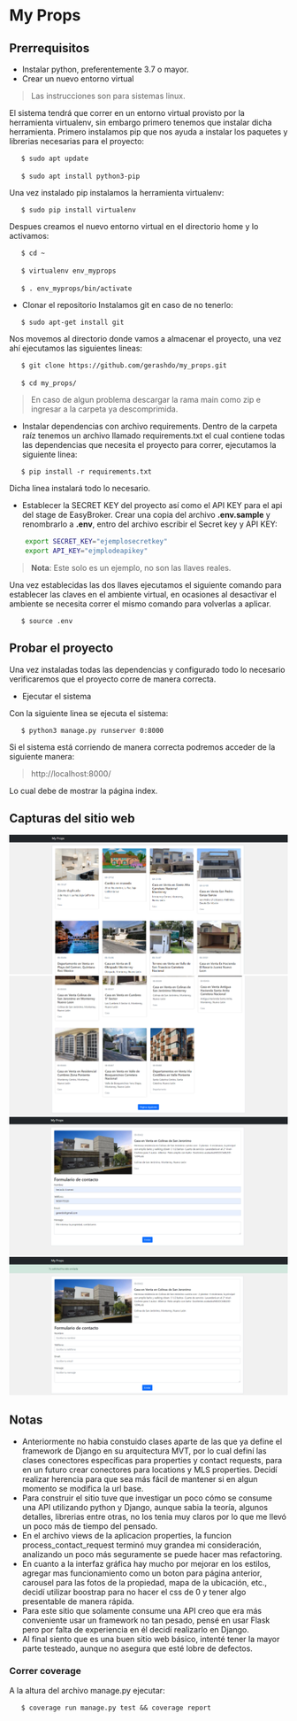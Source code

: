 # My Props

## Prerrequisitos
- Instalar python, preferentemente 3.7 o mayor.
- Crear un nuevo entorno virtual

> Las instrucciones son para sistemas linux.

El sistema tendrá que correr en un entorno virtual provisto por la herramienta virtualenv, sin embargo primero tenemos que instalar dicha herramienta.
Primero instalamos pip que nos ayuda a instalar los paquetes y librerias necesarias para el proyecto:
```shell
   $ sudo apt update

   $ sudo apt install python3-pip
   ```
Una vez instalado pip instalamos la herramienta virtualenv:
```shell
   $ sudo pip install virtualenv
   ```
Despues creamos el nuevo entorno virtual en el directorio home y lo activamos:
```shell
   $ cd ~

   $ virtualenv env_myprops

   $ . env_myprops/bin/activate
   ```

- Clonar el repositorio
Instalamos git en caso de no tenerlo:
```shell
   $ sudo apt-get install git
   ```
Nos movemos al directorio donde vamos a almacenar el proyecto, una vez ahí ejecutamos las siguientes lineas:
```shell
   $ git clone https://github.com/gerashdo/my_props.git

   $ cd my_props/
   ```
> En caso de algun problema descargar la rama main como zip e ingresar a la carpeta ya descomprimida.
- Instalar dependencias con archivo requirements.
Dentro de la carpeta raíz tenemos un archivo llamado requirements.txt el cual contiene todas las dependencias que necesita el proyecto para correr, ejecutamos la siguiente linea:
```shell
   $ pip install -r requirements.txt
   ```
Dicha linea instalará todo lo necesario.

- Establecer la SECRET KEY del proyecto así como el API KEY para el api del stage de EasyBroker.
Crear una copia del archivo __.env.sample__ y renombrarlo a __.env__, entro del archivo escribir el Secret key y API KEY:
```sh
    export SECRET_KEY="ejemplosecretkey"
    export API_KEY="ejmplodeapikey"
```
> **Nota**: Este solo es un ejemplo, no son las llaves reales.

Una vez establecidas las dos llaves ejecutamos el siguiente comando para establecer las claves en el ambiente virtual, en ocasiones al desactivar el ambiente se necesita correr el mismo comando para volverlas a aplicar.

```shell
   $ source .env
```

## Probar el proyecto
Una vez instaladas todas las dependencias y configurado todo lo necesario verificaremos que el proyecto corre de manera correcta.

- Ejecutar el sistema

Con la siguiente linea se ejecuta el sistema:
```shell
   $ python3 manage.py runserver 0:8000 
```
Si el sistema está corriendo de manera correcta podremos acceder de la siguiente manera:
   > http://localhost:8000/

Lo cual debe de mostrar la página index.

## Capturas del sitio web

![Index](doc/screen_1.png)
![Index inferior](doc/screen_2.png)
![Propiedad y formulario](doc/screen_3.png)
![Request exitosa](doc/screen_4.png)


## Notas
- Anteriormente no habia constuido clases aparte de las que ya define el framework de Django en su arquitectura MVT, por lo cual definí las clases conectores específicas para properties y contact requests, para en un futuro crear conectores para locations y MLS properties. Decidí realizar herencia para que sea más fácil de mantener si en algun momento se modifica la url base.
- Para construir el sitio tuve que investigar un poco cómo se consume una API utilizando python y Django, aunque sabia la teoría, algunos detalles, librerias entre otras, no los tenia muy claros por lo que me llevó un poco más de tiempo del pensado.
- En el archivo views de la aplicacion properties, la funcion process_contact_request terminó muy grandea mi consideración, analizando un poco más seguramente se puede hacer mas refactoring.
- En cuanto a la interfaz gráfica hay mucho por mejorar en los estilos, agregar mas funcionamiento como un boton para página anterior, carousel para las fotos de la propiedad, mapa de la ubicación, etc., decidí utilizar boostrap para no hacer el css de 0 y tener algo presentable de manera rápida.
- Para este sitio que solamente consume una API creo que era más conveniente usar un framework no tan pesado, pensé en usar Flask pero por falta de experiencia en él decidí realizarlo en Django.
- Al final siento que es una buen sitio web básico, intenté tener la mayor parte testeado, aunque no asegura que esté lobre de defectos.

### Correr coverage

A la altura del archivo manage.py ejecutar:
```shell
   $ coverage run manage.py test && coverage report 
```